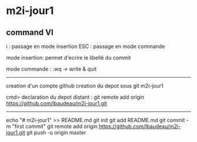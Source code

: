 # m2i-jour1


command VI
-------------------------------------------------------
i	: passage en mode insertion
ESC	: passage en mode commande

mode insertion:
permet d'ecrire le libellé du commit


mode commande : 
:wq 	-> write & quit

-------------------------------------------------------

creation d'un compte github
creation du depot sous git m2i-jour1

cmd> declaration du depot distant : 
git remote add origin https://github.com/lbaudeau/m2i-jour1.git


-------------------------------------------------------
echo "# m2i-jour1" >> README.md
git init
git add README.md
git commit -m "first commit"
git remote add origin https://github.com/lbaudeau/m2i-jour1.git
git push -u origin master


